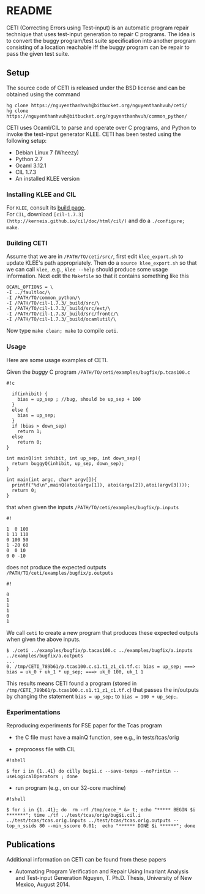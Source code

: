 # README #


CETI (Correcting Errors using Test-input) is an automatic program repair technique that uses test-input generation to repair C programs. The idea is to convert the buggy program/test suite specification into another program consisting of a location reachable iff the buggy program can be repair to pass the given test suite.


## Setup ##

The source code of CETI is released under the BSD license and can be obtained using the command 

```
hg clone https://nguyenthanhvuh@bitbucket.org/nguyenthanhvuh/ceti/
hg clone https://nguyenthanhvuh@bitbucket.org/nguyenthanhvuh/common_python/
```

CETI uses Ocaml/CIL to parse and operate over C programs, and Python to invoke the test-input generator KLEE.  CETI has been tested using the following setup:

* Debian Linux 7 (Wheezy)
* Python 2.7
* Ocaml 3.12.1
* CIL 1.7.3
* An installed KLEE version

### Installing KLEE and CIL ###

For `KLEE`, consult its [build page](http://klee.github.io/experimental/).  
For `CIL`, download `[cil-1.7.3](http://kerneis.github.io/cil/doc/html/cil/)` and do a `./configure; make`. 

### Building CETI ###
Assume that we are in `/PATH/TO/ceti/src/`, first edit `klee_export.sh` to update KLEE's path appropriately. Then do a `source klee_export.sh` so that we can call `klee`, .e.g., `klee --help` should produce some usage information.
Next edit the `Makefile` so that it contains something like this
```
OCAML_OPTIONS = \
-I ../faultloc/\
-I /PATH/TO/common_python/\
-I /PATH/TO/cil-1.7.3/_build/src/\
-I /PATH/TO/cil-1.7.3/_build/src/ext/\
-I /PATH/TO/cil-1.7.3/_build/src/frontc/\
-I /PATH/TO/cil-1.7.3/_build/ocamlutil/\
```
Now type `make clean; make` to compile `ceti`.

### Usage ###

Here are some usage examples of CETI.

Given the *buggy* C program `/PATH/TO/ceti/examples/bugfix/p.tcas100.c` 

```
#!c

  if(inhibit) {
    bias = up_sep ; //bug, should be up_sep + 100                                             
  }
  else {
    bias = up_sep;
  }
  if (bias > down_sep)
    return 1;
  else
    return 0;
}

int mainQ(int inhibit, int up_sep, int down_sep){
  return buggyQ(inhibit, up_sep, down_sep);
}

int main(int argc, char* argv[]){
  printf("%d\n",mainQ(atoi(argv[1]), atoi(argv[2]),atoi(argv[3])));
  return 0;
}
```
that when given the inputs `/PATH/TO/ceti/examples/bugfix/p.inputs`

```
#!

1  0 100
1 11 110
0 100 50
1 -20 60
0  0 10
0 0 -10
```

does not produce the expected outputs `/PATH/TO/ceti/examples/bugfix/p.outputs` 

```
#!

0 
1 
1 
1 
0
1
```
We call `ceti` to create a new program that produces these expected outputs when given the above inputs.

```
$ ./ceti ../examples/bugfix/p.tacas100.c ../examples/bugfix/a.inputs ../examples/bugfix/a.outputs
...
0. /tmp/CETI_789b61/p.tcas100.c.s1.t1_z1_c1.tf.c: bias = up_sep; ===> bias = uk_0 + uk_1 * up_sep; ===> uk_0 100, uk_1 1
```

This results means CETI found a program (stored in `/tmp/CETI_789b61/p.tcas100.c.s1.t1_z1_c1.tf.c`) that passes the in/outputs by changing the statement `bias = up_sep;` to `bias = 100 + up_sep;`.  

### Experimentations ###

Reproducing experiments for FSE paper for the Tcas program

- the C file must have a mainQ function, see e.g., in tests/tcas/orig

- preprocess file with CIL

```
#!shell

$ for i in {1..41} do cilly bug$i.c --save-temps --noPrintLn --useLogicalOperators ; done

```

- run program (e.g., on our 32-core machine)

```
#!shell

$ for i in {1..41}; do  rm -rf /tmp/cece_* &> t; echo "***** BEGIN $i *******"; time ./tf ../test/tcas/orig/bug$i.cil.i ../test/tcas/tcas.orig.inputs ../test/tcas/tcas.orig.outputs --top_n_ssids 80 --min_sscore 0.01;  echo "****** DONE $i ******"; done
```

## Publications ##
Additional information on CETI can be found from these papers

* Automating Program Verification and Repair Using Invariant Analysis and Test-input Generation Nguyen, T. Ph.D. Thesis, University of New Mexico, August 2014.